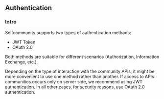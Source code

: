 <h2 id="selfcommunity-api-authentication">Authentication</h2>

### Intro

<a id="selfcommunity-api-authentication-intro"></a>

Selfcommunity supports two types of authentication methods:

* JWT Token
* OAuth 2.0

Both methods are suitable for different scenarios (Authorization, Information Exchange, etc.).

Depending on the type of interaction with the community APIs, it might be more convenient to use one method rather than another. 
If access to APIs communities occurs only on server side, we recommend using JWT authentication. 
In all other cases, for security reasons, use OAuth 2.0 authentication.
